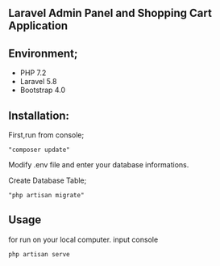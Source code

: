 ##  Laravel Admin Panel and Shopping Cart Application

## Environment; 
- PHP 7.2
- Laravel 5.8
- Bootstrap 4.0

##  Installation:

First,run from console;

    "composer update"

Modify .env file and enter your database informations.

Create Database Table;

    "php artisan migrate"
    
## Usage
for run on your local computer. input console   

    php artisan serve
